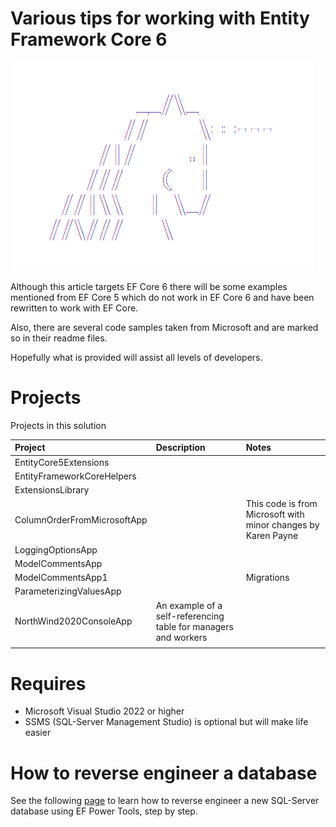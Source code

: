 # Various tips for working with Entity Framework Core 6

![1Unicorn](assets/1unicorn.png)

Although this article targets EF Core 6 there will be some examples mentioned from EF Core 5 which do not work in EF Core 6 and have been rewritten to work with EF Core.

Also, there are several code samples taken from Microsoft and are marked so in their readme files.

Hopefully what is provided will assist all levels of developers.

# Projects

Projects in this solution

| Project        |   Description    |   Notes |
|:------------- |:-------------|:-------------|
| EntityCore5Extensions |  |  |
| EntityFrameworkCoreHelpers |  |  |
| ExtensionsLibrary |  |  |
| ColumnOrderFromMicrosoftApp |  | This code is from Microsoft with minor changes by Karen Payne |
| LoggingOptionsApp |  |  |
| ModelCommentsApp |  |  |
| ModelCommentsApp1 |  | Migrations |
| ParameterizingValuesApp |  |  |
| NorthWind2020ConsoleApp | An example of a self-referencing table for managers and workers |  |
|  |  |  |

# Requires

- Microsoft Visual Studio 2022 or higher
- SSMS (SQL-Server Management Studio) is optional but will make life easier

# How to reverse engineer a database

See the following [page](ReverseEngineer.md) to learn how to reverse engineer a new SQL-Server database using EF Power Tools, step by step.

